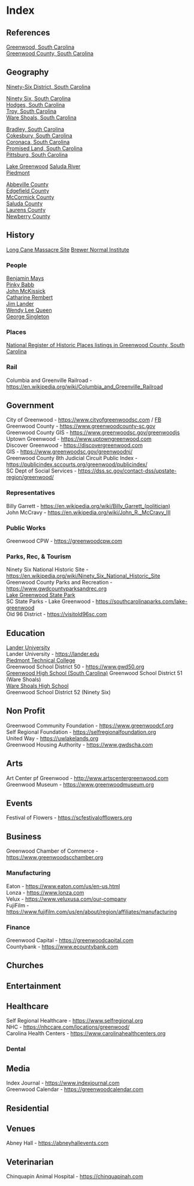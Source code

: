 # Index

## References

[Greenwood, South Carolina](https://en.wikipedia.org/wiki/Greenwood,_South_Carolina)  
[Greenwood County, South Carolina](https://en.wikipedia.org/wiki/Greenwood_County,_South_Carolina)  

## Geography

[Ninety-Six District, South Carolina](https://en.wikipedia.org/wiki/Ninety-Six_District,_South_Carolina)  

[Ninety Six, South Carolina](https://en.wikipedia.org/wiki/Ninety_Six,_South_Carolina)  
[Hodges, South Carolina](https://en.wikipedia.org/wiki/Hodges,_South_Carolina)  
[Troy, South Carolina](https://en.wikipedia.org/wiki/Troy,_South_Carolina)  
[Ware Shoals, South Carolina](https://en.wikipedia.org/wiki/Ware_Shoals,_South_Carolina)  

[Bradley, South Carolina](https://en.wikipedia.org/wiki/Bradley,_South_Carolina)  
[Cokesbury, South Carolina](https://en.wikipedia.org/wiki/Cokesbury,_South_Carolina)  
[Coronaca, South Carolina](https://en.wikipedia.org/wiki/Coronaca,_South_Carolina)  
[Promised Land, South Carolina](https://en.wikipedia.org/wiki/Promised_Land,_South_Carolina)  
[Pittsburg, South Carolina](https://en.wikipedia.org/wiki/Pittsburg,_South_Carolina)  

[Lake Greenwood](https://en.wikipedia.org/wiki/Lake_Greenwood_(South_Carolina))  
[Saluda River](https://en.wikipedia.org/wiki/Saluda_River)  
[Piedmont](https://en.wikipedia.org/wiki/Piedmont_(United_States))  

[Abbeville County](https://en.wikipedia.org/wiki/Abbeville_County,_South_Carolina)  
[Edgefield County](https://en.wikipedia.org/wiki/Edgefield_County,_South_Carolina)  
[McCormick County](https://en.wikipedia.org/wiki/McCormick_County,_South_Carolina)  
[Saluda County](https://en.wikipedia.org/wiki/Saluda_County,_South_Carolina)  
[Laurens County](https://en.wikipedia.org/wiki/Laurens_County,_South_Carolina)  
[Newberry County](https://en.wikipedia.org/wiki/Newberry_County,_South_Carolina)  

## History

[Long Cane Massacre Site](httpspedia.orga.orga.org/wiki/Long_Cane_Massacre_Site)
[Brewer Normal Institute](https://en.wikipedia.org/wiki/Brewer_Normal_Institute)

### People

[Benjamin Mays](https://en.wikipedia.org/wiki/Benjamin_Mays)  
[Pinky Babb](https://en.wikipedia.org/wiki/Pinky_Babb)  
[John McKissick](https://en.wikipedia.org/wiki/John_McKissick)  
[Catharine Rembert](https://en.wikipedia.org/wiki/Catharine_Rembert)  
[Jim Lander](https://en.wikipedia.org/wiki/Jim_Lander)  
[Wendy Lee Queen](https://en.wikipedia.org/wiki/Wendy_Lee_Queen)  
[George Singleton](https://en.wikipedia.org/wiki/George_Singleton)  
 

### Places

[National Register of Historic Places listings in Greenwood County, South Carolina](https://en.wikipedia.org/wiki/National_Register_of_Historic_Places_listings_in_Greenwood_County,_South_Carolina)

### Rail

Columbia and Greenville Railroad - https://en.wikipedia.org/wiki/Columbia_and_Greenville_Railroad  

## Government

City of Greenwood - https://www.cityofgreenwoodsc.com  / [FB](https://www.facebook.com/cityofgreenwoodsc/)  
Greenwood County - https://www.greenwoodcounty-sc.gov  
Greenwood County GIS - https://www.greenwoodsc.gov/greenwoodjs  
Uptown Greenwood - https://www.uptowngreenwood.com  
Discover Greenwood - https://discovergreenwood.com  
GIS - https://www.greenwoodsc.gov/greenwoodnj/  
Greenwood County 8th Judicial Circuit Public Index - https://publicindex.sccourts.org/greenwood/publicindex/  
SC Dept of Social Services - https://dss.sc.gov/contact-dss/upstate-region/greenwood/  

### Representatives

Billy Garrett - https://en.wikipedia.org/wiki/Billy_Garrett_(politician)  
John McCravy - https://en.wikipedia.org/wiki/John_R._McCravy_III

### Public Works

Greenwood CPW - https://greenwoodcpw.com  

### Parks, Rec, & Tourism

Ninety Six National Historic Site - https://en.wikipedia.org/wiki/Ninety_Six_National_Historic_Site  
Greenwood County Parks and Recreation - https://www.gwdcountyparksandrec.org  
[Lake Greenwood State Park](https://en.wikipedia.org/wiki/Lake_Greenwood_State_Park)  
SC State Parks - Lake Greenwood - https://southcarolinaparks.com/lake-greenwood  
Old 96 District - https://visitold96sc.com  

## Education

[Lander University](https://en.wikipedia.org/wiki/Lander_University)  
Lander University - https://lander.edu  
[Piedmont Technical College](https://en.wikipedia.org/wiki/Piedmont_Technical_College)  
Greenwood School District 50 - https://www.gwd50.org  
[Greenwood High School \(South Carolina\)](https://en.wikipedia.org/wiki/Greenwood_High_School_(South_Carolina))  
Greenwood School District 51 (Ware Shoals)  
[Ware Shoals High School](https://en.wikipedia.org/wiki/Ware_Shoals_High_School)  
Greenwood School District 52 (Ninety Six)  

## Non Profit

Greenwood Community Foundation - https://www.greenwoodcf.org  
Self Regional Foundation - https://selfregionalfoundation.org  
United Way - https://uwlakelands.org  
Greenwood Housing Authority - https://www.gwdscha.com  

## Arts

Art Center pf Greenwood - http://www.artscentergreenwood.com  
Greenwood Museum - https://www.greenwoodmuseum.org

## Events

Festival of Flowers - https://scfestivalofflowers.org  

## Business

Greenwood Chamber of Commerce - https://www.greenwoodscchamber.org  

### Manufacturing

Eaton - https://www.eaton.com/us/en-us.html  
Lonza - https://www.lonza.com  
Velux - https://www.veluxusa.com/our-company  
FujiFilm - https://www.fujifilm.com/us/en/about/region/affiliates/manufacturing  

### Finance

Greenwood Capital - https://greenwoodcapital.com  
Countybank - https://www.ecountybank.com  

## Churches

## Entertainment

## Healthcare  

Self Regional Healthcare - https://www.selfregional.org  
NHC - https://nhccare.com/locations/greenwood/  
Carolina Health Centers - https://www.carolinahealthcenters.org  

### Dental

## Media

Index Journal - https://www.indexjournal.com  
Greenwood Calendar - https://greenwoodcalendar.com

## Residential

## Venues

Abney Hall - https://abneyhallevents.com

## Veterinarian

Chinquapin Animal Hospital - https://chinquapinah.com
